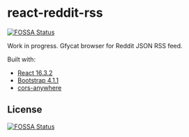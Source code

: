 # react-reddit-rss
[![FOSSA Status](https://app.fossa.io/api/projects/git%2Bgithub.com%2Faltbdoor%2Freact-reddit-rss.svg?type=shield)](https://app.fossa.io/projects/git%2Bgithub.com%2Faltbdoor%2Freact-reddit-rss?ref=badge_shield)


Work in progress. Gfycat browser for Reddit JSON RSS feed.

Built with:
- [React 16.3.2](https://reactjs.org/)
- [Bootstrap 4.1.1](https://getbootstrap.com/)
- [cors-anywhere](https://cors-anywhere.herokuapp.com/)


## License
[![FOSSA Status](https://app.fossa.io/api/projects/git%2Bgithub.com%2Faltbdoor%2Freact-reddit-rss.svg?type=large)](https://app.fossa.io/projects/git%2Bgithub.com%2Faltbdoor%2Freact-reddit-rss?ref=badge_large)